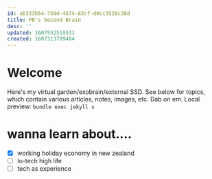 ```yaml
---
id: ab333b54-759d-4674-83cf-d0cc3529c38d
title: PB's Second Brain
desc: ''
updated: 1607552519531
created: 1607313709484
---
```

# Welcome

Here's my virtual garden/exobrain/external SSD. See below for topics, which contain various articles, notes, images, etc. Dab on em.
Local preview: `bundle exec jekyll s`

# wanna learn about....

- [x] working holiday economy in new zealand
- [ ] lo-tech high life
- [ ] tech as experience 
